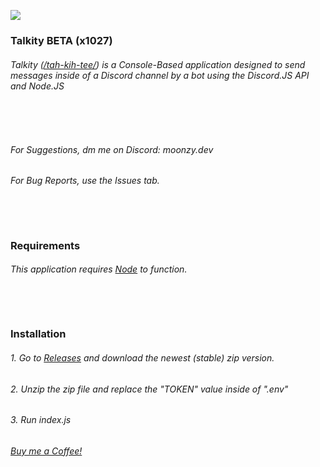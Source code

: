 ![](https://i.ibb.co/BsHXnpJ/banner-talkity.png)
### Talkity BETA (x1027)
###### Talkity ([/tah-kih-tee/](https://i.ibb.co/7Wb3PGB/Screenshot-2024-09-22-065900.png)) is a Console-Based application designed to send messages inside of a Discord channel by a bot using the Discord.JS API and Node.JS
###### ㅤ
###### For Suggestions, dm me on Discord: moonzy.dev
###### For Bug Reports, use the Issues tab.
###### ㅤ
### Requirements
###### This application requires [Node](https://nodejs.org/en) to function.
###### ㅤ
### Installation
###### 1. Go to [Releases](https://github.com/SpyTYX/Talkity/releases/) and download the newest (stable) zip version.
###### 2. Unzip the zip file and replace the "TOKEN" value inside of ".env"
###### 3. Run index.js
###### [Buy me a Coffee!](https://ko-fi.com/moonzydev)
